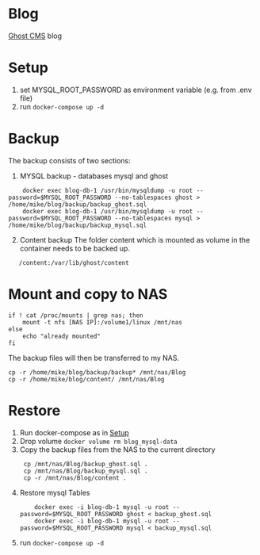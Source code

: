# Blog
[Ghost CMS](https://www.ghost.org/) blog


# Setup
1) set MYSQL_ROOT_PASSWORD as environment variable (e.g. from .env file)
2) run ```docker-compose up -d ```

# Backup
The backup consists of two sections:
1) MYSQL backup - databases mysql and ghost
```
    docker exec blog-db-1 /usr/bin/mysqldump -u root --password=$MYSQL_ROOT_PASSWORD --no-tablespaces ghost > /home/mike/blog/backup/backup_ghost.sql
    docker exec blog-db-1 /usr/bin/mysqldump -u root --password=$MYSQL_ROOT_PASSWORD --no-tablespaces mysql > /home/mike/blog/backup/backup_mysql.sql
```

2) Content backup
The folder content which is mounted as volume in the container needs to be backed up.
```
   /content:/var/lib/ghost/content
```

# Mount and copy to NAS
```
if ! cat /proc/mounts | grep nas; then 
    mount -t nfs [NAS IP]:/volume1/linux /mnt/nas
else 
    echo "already mounted"
fi
```

The backup files will then be transferred to my NAS.
```
cp -r /home/mike/blog/backup/backup* /mnt/nas/Blog 
cp -r /home/mike/blog/content/ /mnt/nas/Blog       
```

# Restore
1) Run docker-compose as in [Setup](#setup)
2) Drop volume ```docker volume rm blog_mysql-data```
3) Copy the backup files from the NAS to the current directory
   ```
    cp /mnt/nas/Blog/backup_ghost.sql .
    cp /mnt/nas/Blog/backup_mysql.sql .
    cp -r /mnt/nas/Blog/content . 
   ```
4) Restore mysql Tables 
    ```
        docker exec -i blog-db-1 mysql -u root --password=$MYSQL_ROOT_PASSWORD ghost < backup_ghost.sql
        docker exec -i blog-db-1 mysql -u root --password=$MYSQL_ROOT_PASSWORD mysql < backup_mysql.sql
    ```
5) run ```docker-compose up -d ```